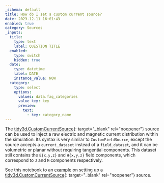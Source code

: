 ```yaml
---
_schema: default
title: How do I set a custom current source?
date: 2023-12-11 16:01:43
enabled: true
category: Sources
_inputs:
  title:
    type: text
    label: QUESTION TITLE
  enabled:
    type: switch
    hidden: true
  date:
    type: datetime
    label: DATE
    instance_value: NOW
  category:
    type: select
    options:
      values: data.faq_categories
      value_key: key
      preview:
        text:
          - key: category_name
---
```

The [tidy3d.CustomCurrentSource](https://docs.flexcompute.com/projects/tidy3d/en/latest/api/_autosummary/tidy3d.CustomCurrentSource.html){: target="_blank" rel="noopener"}&nbsp;source can be used to inject a raw electric and magnetic current distribution within the simulation. Its syntax is very similar to&nbsp;`CustomFieldSource`, except the source accepts a&nbsp;`current_dataset` instead of a&nbsp;`field_dataset`, and it can be volumetric or planar without requiring tangential components. This dataset still contains the `E{x,y,z}` and `H{x,y,z}` field components, which correspond to `J` and `M` components respectively.

See this notebook to an&nbsp;[example](https://www.flexcompute.com/tidy3d/examples/notebooks/CustomFieldSource/)&nbsp;on setting up a [tidy3d.CustomCurrentSource](https://docs.flexcompute.com/projects/tidy3d/en/latest/api/_autosummary/tidy3d.CustomCurrentSource.html){: target="_blank" rel="noopener"}&nbsp;source.